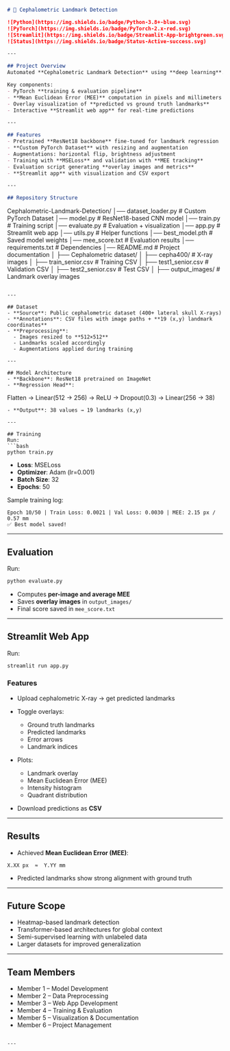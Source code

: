 

```markdown
# 🧠 Cephalometric Landmark Detection

![Python](https://img.shields.io/badge/Python-3.8+-blue.svg)  
![PyTorch](https://img.shields.io/badge/PyTorch-2.x-red.svg)  
![Streamlit](https://img.shields.io/badge/Streamlit-App-brightgreen.svg)  
![Status](https://img.shields.io/badge/Status-Active-success.svg)

---

## Project Overview
Automated **Cephalometric Landmark Detection** using **deep learning**. The system predicts **19 anatomical landmarks** on lateral skull X-rays for applications in **orthodontics, craniofacial surgery planning, and diagnostic analysis**.

Key components:
- PyTorch **training & evaluation pipeline**
- **Mean Euclidean Error (MEE)** computation in pixels and millimeters
- Overlay visualization of **predicted vs ground truth landmarks**
- Interactive **Streamlit web app** for real-time predictions

---

## Features
- Pretrained **ResNet18 backbone** fine-tuned for landmark regression
- **Custom PyTorch Dataset** with resizing and augmentation
- Augmentations: horizontal flip, brightness adjustment
- Training with **MSELoss** and validation with **MEE tracking**
- Evaluation script generating **overlay images and metrics**
- **Streamlit app** with visualization and CSV export

---

## Repository Structure
```

Cephalometric-Landmark-Detection/
│── dataset\_loader.py       # Custom PyTorch Dataset
│── model.py                # ResNet18-based CNN model
│── train.py                # Training script
│── evaluate.py             # Evaluation + visualization
│── app.py                  # Streamlit web app
│── utils.py                # Helper functions
│── best\_model.pth          # Saved model weights
│── mee\_score.txt           # Evaluation results
│── requirements.txt        # Dependencies
│── README.md               # Project documentation
│
├── Cephalometric dataset/
│   ├── cepha400/           # X-ray images
│   ├── train\_senior.csv    # Training CSV
│   ├── test1\_senior.csv    # Validation CSV
│   ├── test2\_senior.csv    # Test CSV
│
├── output\_images/          # Landmark overlay images

```

---

## Dataset
- **Source**: Public cephalometric dataset (400+ lateral skull X-rays)
- **Annotations**: CSV files with image paths + **19 (x,y) landmark coordinates**
- **Preprocessing**:
  - Images resized to **512×512**
  - Landmarks scaled accordingly
  - Augmentations applied during training

---

## Model Architecture
- **Backbone**: ResNet18 pretrained on ImageNet
- **Regression Head**:
```

Flatten → Linear(512 → 256) → ReLU → Dropout(0.3) → Linear(256 → 38)

````
- **Output**: 38 values → 19 landmarks (x,y)

---

## Training
Run:
```bash
python train.py
````

* **Loss**: MSELoss
* **Optimizer**: Adam (lr=0.001)
* **Batch Size**: 32
* **Epochs**: 50

Sample training log:

```
Epoch 10/50 | Train Loss: 0.0021 | Val Loss: 0.0030 | MEE: 2.15 px / 0.57 mm
✅ Best model saved!
```

---

## Evaluation

Run:

```bash
python evaluate.py
```

* Computes **per-image and average MEE**
* Saves **overlay images** in `output_images/`
* Final score saved in `mee_score.txt`

---

## Streamlit Web App

Run:

```bash
streamlit run app.py
```

### Features

* Upload cephalometric X-ray → get predicted landmarks
* Toggle overlays:

  * Ground truth landmarks
  * Predicted landmarks
  * Error arrows
  * Landmark indices
* Plots:

  * Landmark overlay
  * Mean Euclidean Error (MEE)
  * Intensity histogram
  * Quadrant distribution
* Download predictions as **CSV**

---

## Results

* Achieved **Mean Euclidean Error (MEE)**:

```
X.XX px  ≈  Y.YY mm
```

* Predicted landmarks show strong alignment with ground truth

---

## Future Scope

* Heatmap-based landmark detection
* Transformer-based architectures for global context
* Semi-supervised learning with unlabeled data
* Larger datasets for improved generalization

---

## Team Members

* Member 1 – Model Development
* Member 2 – Data Preprocessing
* Member 3 – Web App Development
* Member 4 – Training & Evaluation
* Member 5 – Visualization & Documentation
* Member 6 – Project Management

```

---


```
